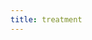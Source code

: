 ```yaml
---
title: treatment
---
```



<div id="test">
<script type="text/javascript" src="../../../javascripts/renderjson.js"></script>
<script>
renderjson.set_show_to_level(1);
var example = {
    "$id": "https://example.org/cda-data-model/Treatment#",
    "$schema": "http://json-schema.org/draft-07/schema#",
    "description": "",
    "definitions": {},
    "additionalProperties": true,
    "properties": {
        "describedBy": {
            "description": "The URL reference to the JSON Schema that defines this object.",
            "type": "string"
        },
        "id": {
            "description": "The 'logical' identifier of the entity in the repository, e.g. a UUID.  This 'id' is unique within a given system. The identified entity may have a different 'id' in a different system.",
            "type": "string"
        },
        "identifier": {
            "description": "A 'business' identifier  or accession number for the entity, typically as provided by an external system or authority, that persists across implementing systems  (i.e. a  'logical' identifier). ",
            "items": {
                "$ref": "https://example.org/cda-data-model/definitions/Identifier"
            },
            "type": "array"
        },
        "days_to_treatment_start": {
            "description": "The date and optionally time that the treatment was started in integer.",
            "type": "string"
        },
        "days_treatment_end": {
            "description": "The date and optionally time that the treatment was terminated in integer format.",
            "type": "string"
        },
        "treatment_outcome": {
            "description": "Text name for treatment outcome; this will ultimately be defined by a common vocabulary",
            "type": "string"
        },
        "treatment_type": {
            "description": "Text name for treatment type; this will ultimately be defined by a common vocabulary",
            "type": "string"
        }
    },
    "required": [
        "id",
        "describedBy"
    ],
    "title": "Treatment",
    "type": "object"
};
    document.getElementById("test").appendChild(renderjson(example));
</script>
